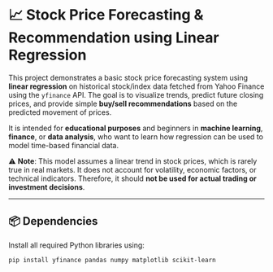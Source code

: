 # 📈 Stock Price Forecasting & Recommendation using Linear Regression

This project demonstrates a basic stock price forecasting system using **linear regression** on historical stock/index data fetched from Yahoo Finance using the `yfinance` API. The goal is to visualize trends, predict future closing prices, and provide simple **buy/sell recommendations** based on the predicted movement of prices.

It is intended for **educational purposes** and beginners in **machine learning**, **finance**, or **data analysis**, who want to learn how regression can be used to model time-based financial data.

⚠️ **Note**: This model assumes a linear trend in stock prices, which is rarely true in real markets. It does not account for volatility, economic factors, or technical indicators. Therefore, it should **not be used for actual trading or investment decisions**.

---

## 📦 Dependencies

Install all required Python libraries using:

```bash
pip install yfinance pandas numpy matplotlib scikit-learn
